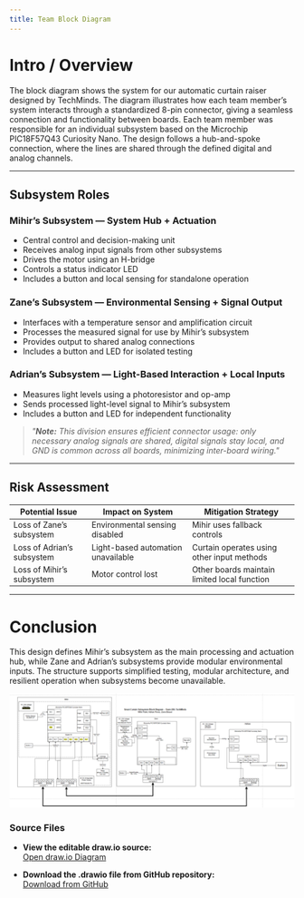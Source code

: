 ```yaml
---
title: Team Block Diagram
---
```


# Intro / Overview
The block diagram shows the system for our automatic curtain raiser designed by TechMinds. The diagram illustrates how each team member’s system interacts through a standardized 8-pin connector, giving a seamless connection and functionality between boards. Each team member was responsible for an individual subsystem based on the Microchip PIC18F57Q43 Curiosity Nano. The design follows a hub-and-spoke connection, where the lines are shared through the defined digital and analog channels.

---

## Subsystem Roles

### Mihir’s Subsystem — System Hub + Actuation
- Central control and decision-making unit
- Receives analog input signals from other subsystems
- Drives the motor using an H-bridge
- Controls a status indicator LED
- Includes a button and local sensing for standalone operation

### Zane’s Subsystem — Environmental Sensing + Signal Output
- Interfaces with a temperature sensor and amplification circuit
- Processes the measured signal for use by Mihir’s subsystem
- Provides output to shared analog connections
- Includes a button and LED for isolated testing

### Adrian’s Subsystem — Light-Based Interaction + Local Inputs
- Measures light levels using a photoresistor and op-amp
- Sends processed light-level signal to Mihir’s subsystem
- Includes a button and LED for independent functionality

> *"**Note:** This division ensures efficient connector usage: only necessary analog signals are shared, digital signals stay local, and GND is common across all boards, minimizing inter-board wiring."*

---

## Risk Assessment

| Potential Issue | Impact on System | Mitigation Strategy |
|----------------|-----------------|-------------------|
| Loss of Zane’s subsystem | Environmental sensing disabled | Mihir uses fallback controls |
| Loss of Adrian’s subsystem | Light-based automation unavailable | Curtain operates using other input methods |
| Loss of Mihir’s subsystem | Motor control lost | Other boards maintain limited local function |

---

# Conclusion

This design defines Mihir’s subsystem as the main processing and actuation hub, while Zane and Adrian’s subsystems provide modular environmental inputs. The structure supports simplified testing, modular architecture, and resilient operation when subsystems become unavailable.


![Team 206 Block Diagram](images/Teamblockdiagram.png)

### Source Files

- **View the editable draw.io source:**  
  [Open draw.io Diagram](https://drive.google.com/file/d/1H6aJwPv8wPsPnQuJsYAvrDz7MDm43k3i/view?usp=sharing)

- **Download the .drawio file from GitHub repository:**  
  [Download from GitHub](https://github.com/ASU-EGR304-2025-F-206/EGR304-TechMinds/blob/main/docs/images/TeamBlockDiagram.drawio.png)
